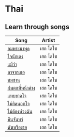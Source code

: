 # Thai

## Learn through songs

| Song  | Artist  |
|--|--|
| [อมพระมาพูด](learn-through-songs/%E0%B8%AD%E0%B8%A1%E0%B8%9E%E0%B8%A3%E0%B8%B0%E0%B8%A1%E0%B8%B2%E0%B8%9E%E0%B8%B9%E0%B8%94.pdf) | เสก โลโซ |
| [ใจนักเลง](learn-through-songs/%E0%B9%83%E0%B8%88%E0%B8%99%E0%B8%B1%E0%B8%81%E0%B9%80%E0%B8%A5%E0%B8%87.pdf) | เสก โลโซ |
| [แม้ว่า](learn-through-songs/%E0%B9%81%E0%B8%A1%E0%B9%89%E0%B8%A7%E0%B9%88%E0%B8%B2.pdf) | เสก โลโซ | 
| [ลาจากเธอ](learn-through-songs/%E0%B8%A5%E0%B8%B2%E0%B8%88%E0%B8%B2%E0%B8%81%E0%B9%80%E0%B8%98%E0%B8%AD.pdf) | เสก โลโซ | 
| [ซมซาน](learn-through-songs/%E0%B8%8B%E0%B8%A1%E0%B8%8B%E0%B8%B2%E0%B8%99.pdf) | เสก โลโซ | 
|[ฝนตกที่หน้าต่าง](learn-through-songs/%E0%B8%9D%E0%B8%99%E0%B8%95%E0%B8%81%E0%B8%97%E0%B8%B5%E0%B9%88%E0%B8%AB%E0%B8%99%E0%B9%89%E0%B8%B2%E0%B8%95%E0%B9%88%E0%B8%B2%E0%B8%87.pdf "ฝนตกที่หน้าต่าง.pdf")|เสก โลโซ|
|[แทบขาดใจ](learn-through-songs/%E0%B9%81%E0%B8%97%E0%B8%9A%E0%B8%82%E0%B8%B2%E0%B8%94%E0%B9%83%E0%B8%88.pdf "แทบขาดใจ.pdf")|เสก โลโซ|
|[ไม่คิดนอกใจ](learn-through-songs/%E0%B9%84%E0%B8%A1%E0%B9%88%E0%B8%84%E0%B8%B4%E0%B8%94%E0%B8%99%E0%B8%AD%E0%B8%81%E0%B9%83%E0%B8%88.pdf "ไม่คิดนอกใจ.pdf")|เสก โลโซ|
|[ไม่ต้องห่วงฉัน](learn-through-songs/%E0%B9%84%E0%B8%A1%E0%B9%88%E0%B8%95%E0%B9%89%E0%B8%AD%E0%B8%87%E0%B8%AB%E0%B9%88%E0%B8%A7%E0%B8%87%E0%B8%89%E0%B8%B1%E0%B8%99.pdf "ไม่ต้องห่วงฉัน.pdf")|เสก โลโซ|
[คืนจันทร์](learn-through-songs/%E0%B8%84%E0%B8%B7%E0%B8%99%E0%B8%88%E0%B8%B1%E0%B8%99%E0%B8%97%E0%B8%A3%E0%B9%8C.pdf "คืนจันทร์.pdf")|เสก โลโซ|
|[ฉันหรือเธอ](learn-through-songs/%E0%B8%89%E0%B8%B1%E0%B8%99%E0%B8%AB%E0%B8%A3%E0%B8%B7%E0%B8%AD%E0%B9%80%E0%B8%98%E0%B8%AD.pdf "ฉันหรือเธอ.pdf")|เสก โลโซ|
<!--stackedit_data:
eyJoaXN0b3J5IjpbMzY5MjAwNDY0XX0=
-->